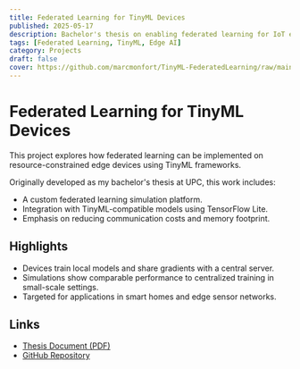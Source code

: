 ```yaml
---
title: Federated Learning for TinyML Devices
published: 2025-05-17
description: Bachelor's thesis on enabling federated learning for IoT edge devices using TinyML.
tags: [Federated Learning, TinyML, Edge AI]
category: Projects
draft: false
cover: https://github.com/marcmonfort/TinyML-FederatedLearning/raw/main/images/arduino_sketch.png
---
```


# Federated Learning for TinyML Devices

This project explores how federated learning can be implemented on resource-constrained edge devices using TinyML frameworks.

Originally developed as my bachelor's thesis at UPC, this work includes:

- A custom federated learning simulation platform.
- Integration with TinyML-compatible models using TensorFlow Lite.
- Emphasis on reducing communication costs and memory footprint.

## Highlights

- Devices train local models and share gradients with a central server.
- Simulations show comparable performance to centralized training in small-scale settings.
- Targeted for applications in smart homes and edge sensor networks.

## Links

- [Thesis Document (PDF)](https://upcommons.upc.edu/handle/2117/353756)
- [GitHub Repository](https://github.com/marcmonfort/TinyML-FederatedLearning)
